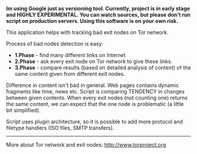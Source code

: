 **Im using Google just as versioning tool. Currently, project is in early stage and HIGHLY EXPERIMENTAL. You can watch sources, but please don't run script on production servers. Using this software is on your own risk.**

This application helps with tracking bad exit nodes on Tor network.

Process of bad nodes detection is easy:

  * **1.Phase** - find many different links on Internet
  * **2.Phase** - ask every exit node on Tor network to give these links.
  * **3.Phase** - compare results (based on detailed analysis of content) of the same content given from different exit nodes.

Difference in content isn't bad in general. Web pages contains dynamic fragments like time, news etc. Script is comparing TENDENCY in changes between given contents. When every exit nodes (not counting one) returns the same content, we can expect that the one node is problematic (a little bit simplified).

Script uses plugin architecture, so it is possible to add more protocol and filetype handlers (ISO files, SMTP transfers).


---

More about Tor network and exit nodes: http://www.torproject.org